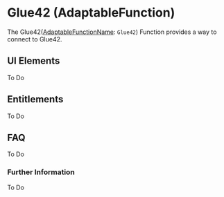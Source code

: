 # Glue42 (AdaptableFunction)

The Glue42([AdaptableFunctionName](https://api.adaptabletools.com/modules/_src_predefinedconfig_common_types_.html#adaptablefunctionname): `Glue42`) Function provides a way to connect to Glue42.


## UI Elements
To Do

## Entitlements
To Do

## FAQ

To Do

### Further Information

To Do


